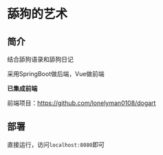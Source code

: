 # 舔狗的艺术

## 简介
结合舔狗语录和舔狗日记

采用SpringBoot做后端，Vue做前端

**已集成前端**

前端项目：https://github.com/lonelyman0108/dogart

## 部署
直接运行，访问`localhost:8080`即可